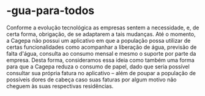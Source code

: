 # -gua-para-todos
Conforme a evolução tecnológica as empresas sentem a necessidade, e, de certa forma, obrigação, de se adaptarem a tais mudanças. Até o momento, a Cagepa não possui um aplicativo em que a população possa utilizar de certas funcionalidades como acompanhar a liberação de água, previsão de falta d'água, consulta ao consumo mensal e mesmo o suporte por parte da empresa. Desta forma, consideramos essa ideia como também uma forma para que a Cagepa reduza o consumo de papel, dado que seria possível consultar sua própria fatura no aplicativo – além de poupar a população de possíveis dores de cabeça caso suas faturas por algum motivo não cheguem às suas respectivas residências.

